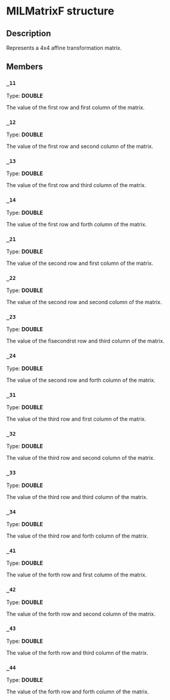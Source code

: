 # MILMatrixF structure

## Description

Represents a 4x4 affine transformation matrix.

## Members

### `_11`

Type: **DOUBLE**

The value of the first row and first column of the matrix.

### `_12`

Type: **DOUBLE**

The value of the first row and second column of the matrix.

### `_13`

Type: **DOUBLE**

The value of the first row and third column of the matrix.

### `_14`

Type: **DOUBLE**

The value of the first row and forth column of the matrix.

### `_21`

Type: **DOUBLE**

The value of the second row and first column of the matrix.

### `_22`

Type: **DOUBLE**

The value of the second row and second column of the matrix.

### `_23`

Type: **DOUBLE**

The value of the fisecondrst row and third column of the matrix.

### `_24`

Type: **DOUBLE**

The value of the second row and forth column of the matrix.

### `_31`

Type: **DOUBLE**

The value of the third row and first column of the matrix.

### `_32`

Type: **DOUBLE**

The value of the third row and second column of the matrix.

### `_33`

Type: **DOUBLE**

The value of the third row and third column of the matrix.

### `_34`

Type: **DOUBLE**

The value of the third row and forth column of the matrix.

### `_41`

Type: **DOUBLE**

The value of the forth row and first column of the matrix.

### `_42`

Type: **DOUBLE**

The value of the forth row and second column of the matrix.

### `_43`

Type: **DOUBLE**

The value of the forth row and third column of the matrix.

### `_44`

Type: **DOUBLE**

The value of the forth row and forth column of the matrix.